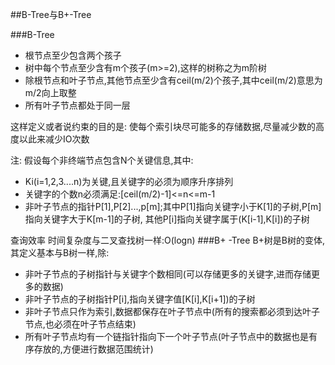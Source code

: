 ##B-Tree与B+-Tree

###B-Tree
- 根节点至少包含两个孩子
- 树中每个节点至少含有m个孩子(m>=2),这样的树称之为m阶树
- 除根节点和叶子节点,其他节点至少含有ceil(m/2)个孩子,其中ceil(m/2)意思为m/2向上取整
- 所有叶子节点都处于同一层

这样定义或者说约束的目的是:
使每个索引块尽可能多的存储数据,尽量减少数的高度以此来减少IO次数

注:
假设每个非终端节点包含N个关键信息,其中:
- Ki(i=1,2,3....n)为关键,且关键字的必须为顺序升序排列
- 关键字的个数n必须满足:[ceil(m/2)-1]<=n<=m-1
- 非叶子节点的指针P[1],P[2]...,p[m];其中P[1]指向关键字小于K[1]的子树,P[m]指向关键字大于K[m-1]的子树,
其他P[i]指向关键字属于(K[i-1],K[i])的子树

查询效率
时间复杂度与二叉查找树一样:O(logn)
###B+ -Tree
B+树是B树的变体,其定义基本与B树一样,除:
- 非叶子节点的子树指针与关键字个数相同(可以存储更多的关键字,进而存储更多的数据)
- 非叶子节点的子树指针P[i],指向关键字值[K[i],K[i+1])的子树
- 非叶子节点只作为索引,数据都保存在叶子节点中(所有的搜索都必须到达叶子节点,也必须在叶子节点结束)
- 所有叶子节点均有一个链指针指向下一个叶子节点(叶子节点中的数据也是有序存放的,方便进行数据范围统计)
